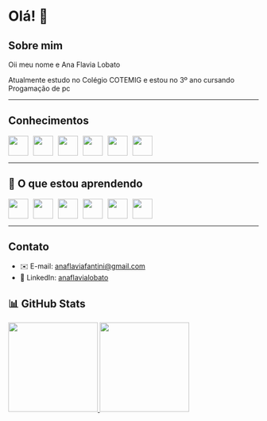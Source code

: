 # Olá! 👋

## Sobre mim

Oii meu nome e Ana Flavia Lobato

Atualmente estudo no Colégio COTEMIG e estou no 3º ano cursando Progamação de pc

---


##  Conhecimentos

<div style="display: flex; align-items: center; gap: 10px; flex-wrap: wrap;">
  
  <!-- Linguagens -->
  <img src="https://cdn.jsdelivr.net/gh/devicons/devicon/icons/csharp/csharp-original.svg" width="40" height="40" />
  <img src="https://cdn.jsdelivr.net/gh/devicons/devicon/icons/javascript/javascript-original.svg" width="40" height="40" />
  
  <!-- Banco de Dados -->
  <img src="https://cdn.jsdelivr.net/gh/devicons/devicon/icons/mysql/mysql-original.svg" width="40" height="40" />
  
  <!-- Desenvolvimento Web -->
  <img src="https://cdn.jsdelivr.net/gh/devicons/devicon/icons/html5/html5-original.svg" width="40" height="40" />
  <img src="https://cdn.jsdelivr.net/gh/devicons/devicon/icons/css3/css3-original.svg" width="40" height="40" />
  
  <!-- Ferramentas -->
  <img src="https://cdn.jsdelivr.net/gh/devicons/devicon/icons/google/google-original.svg" width="40" height="40" />
</div>


---

## 🌱 O que estou aprendendo

<div style="display: flex; align-items: center; gap: 10px; flex-wrap: wrap;">

  <!-- Aprendizados -->
  <img src="https://cdn.jsdelivr.net/gh/devicons/devicon/icons/python/python-original.svg" width="40" height="40" />
  <img src="https://cdn.jsdelivr.net/gh/devicons/devicon/icons/nodejs/nodejs-original.svg" width="40" height="40" />
  <img src="https://cdn.jsdelivr.net/gh/devicons/devicon/icons/flutter/flutter-original.svg" width="40" height="40" />
  <img src="https://cdn.jsdelivr.net/gh/devicons/devicon/icons/php/php-original.svg" width="40" height="40" />
  <img loading="lazy" src="https://cdn.jsdelivr.net/gh/devicons/devicon/icons/linux/linux-original.svg" width="40" height="40"/>
  <img loading="lazy" src="https://cdn.jsdelivr.net/gh/devicons/devicon/icons/github/github-original.svg" width="40" height="40"/>

</div>

---

##  Contato

- ✉️ E-mail: [anaflaviafantini@gmail.com](anaflaviafantini@gmail.com)  
- 🔗 LinkedIn: [anaflavialobato](https://www.linkedin.com/in/anaflavialobato)



## 📊 GitHub Stats

<div>
<a href="https://github.com/seu-usuário-aqui">
<img loading="lazy" height="180em" src="https://github-readme-stats.vercel.app/api/top-langs/?username=Fafa2702&layout=compact&langs_count=7&theme=dracula"/>
<img loading="lazy" height="180em" src="https://github-readme-stats.vercel.app/api?username=Fafa2702&show_icons=true&theme=dracula&include_all_commits=true&count_private=true"/>

</div>
